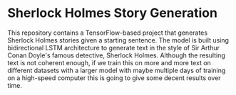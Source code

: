# Sherlock Holmes Story Generation
This repository contains a TensorFlow-based project that generates Sherlock Holmes stories given a starting sentence.
The model is built using bidirectional LSTM architecture to generate text in the style of Sir Arthur Conan Doyle's famous detective, Sherlock Holmes.
Although the resulting text is not coherent enough, if we train this on more and more text on different datasets with a larger model with maybe multiple days of training on a high-speed computer this is going to give some decent results over time.
